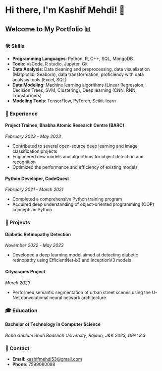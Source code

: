 # Hi there, I'm Kashif Mehdi! 👋
## Welcome to My Portfolio 📊


### 🛠️ Skills
- **Programming Languages**: Python, R, C++, SQL, MongoDB
- **Tools**: VsCode, R studio, Jupyter, Git
- **Data Analysis**: Data cleaning and preprocessing, data visualization (Matplotlib, Seaborn), data transformation, proficiency with data analysis tools (Excel, SQL)
- **Data Modeling**: Machine learning algorithms (Linear Regression, Decision Trees, SVM, Clustering), Deep learning (CNN, RNN, Transformers)
- **Modeling Tools**: TensorFlow, PyTorch, Scikit-learn

### 🚀 Experience
#### Project Trainee, Bhabha Atomic Research Centre (BARC)
*February 2023 - May 2023*
- Contributed to several open-source deep learning and image classification projects
- Engineered new models and algorithms for object detection and recognition
- Optimized the performance and efficiency of existing models

#### Python Developer, CodeQuest
*February 2021 - March 2021*
- Completed a comprehensive Python training program
- Acquired deep understanding of object-oriented programming (OOP) concepts in Python

### 🌟 Projects
#### Diabetic Retinopathy Detection
*November 2022 - May 2023*
- Developed a deep learning model aimed at detecting diabetic retinopathy using EfficientNet-b3 and InceptionV3 models

#### Cityscapes Project
*March 2023*
- Performed semantic segmentation of urban street scenes using the U-Net convolutional neural network architecture

### 🎓 Education
#### Bachelor of Technology in Computer Science
*Baba Ghulam Shah Badshah University, Rajouri, J&K*
*2023, GPA: 8.3*

### 📧 Contact
- **Email**: kashifmehdi53@gmail.com
- **Phone**: 7599080098

